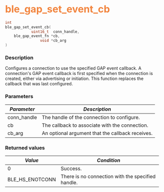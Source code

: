 ## <font color="#F2853F" style="font-size:24pt">ble\_gap\_set\_event\_cb</font>

```c
int
ble_gap_set_event_cb(
            uint16_t  conn_handle,
    ble_gap_event_fn *cb,
                void *cb_arg
)
```

### Description

Configures a connection to use the specified GAP event callback.  A connection's GAP event callback is first specified when the connection is created, either via advertising or initiation.  This function replaces the callback that was last configured.

### Parameters

| *Parameter* | *Description* |
|-------------|---------------|
| conn\_handle | The handle of the connection to configure. |
| cb | The callback to associate with the connection. |
| cb\_arg | An optional argument that the callback receives. |

### Returned values

| *Value* | *Condition* |
|---------|-------------|
| 0 | Success. |
| BLE\_HS\_ENOTCONN | There is no connection with the specified handle. |
